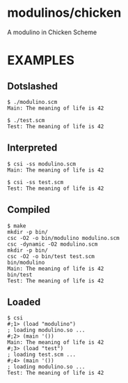 # modulinos/chicken

A modulino in Chicken Scheme

# EXAMPLES

## Dotslashed

```
$ ./modulino.scm
Main: The meaning of life is 42

$ ./test.scm
Test: The meaning of life is 42
```

## Interpreted

```
$ csi -ss modulino.scm
Main: The meaning of life is 42

$ csi -ss test.scm
Test: The meaning of life is 42
```

## Compiled

```
$ make
mkdir -p bin/
csc -O2 -o bin/modulino modulino.scm
csc -dynamic -O2 modulino.scm
mkdir -p bin/
csc -O2 -o bin/test test.scm
bin/modulino
Main: The meaning of life is 42
bin/test
Test: The meaning of life is 42
```

## Loaded

```
$ csi
#;1> (load "modulino")
; loading modulino.so ...
#;2> (main '())
Main: The meaning of life is 42
#;3> (load "test")
; loading test.scm ...
#;4> (main '())
; loading modulino.so ...
Test: The meaning of life is 42
```
